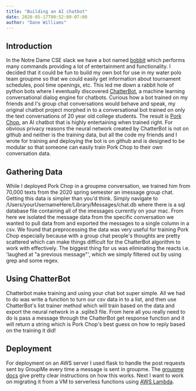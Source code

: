 ```yaml
---
title: "Building an AI chatbot"
date: 2020-05-17T00:52:09-07:00
author: "Dane Williams"
---
```


## Introduction

In the Notre Dame CSE slack we have a bot named [bobbit](https://github.com/pbui/bobbit) which performs many commands providing a lot of entertainment and functionality.
I decided that it could be fun to build my own bot for use in my water polo team groupme so that we could easily get information about tournament schedules, pool time openings, etc.
This led me down a rabbit hole of python bots where I eventually discovered [ChatterBot](https://github.com/gunthercox/ChatterBot), a machine learning conversational dialog engine for chatbots. 
Curious how a bot trained on my friends and I's group chat conversations would behave and speak, my original chatbot project morphed in to a conversational bot trained on only the text conversations of 20 year old college students. 
The result is [Pork Chop](https://github.com/danerwilliams/pork-chop), an AI chatbot that is highly entertaining when trained right. 
For obvious privacy reasons the neural network created by ChatterBot is not on github and neither is the training data, but all the code my friends and I wrote for training and deploying the bot is on github and is designed to be modular so that someone can easily train Pork Chop to their own conversation data. 

## Gathering Data

While I deployed Pork Chop in a groupme conversation, we trained him from 70,000 texts from the 2020 spring semester an imessage group chat. 
Getting this data is simpler than you'd think. 
Simply navigate to /Users/yourUsernameHere/Library/Messages/chat.db where there is a sql database file containing all of the imessages currently on your mac. 
From here we isolated the message data from the specific conversation we wanted to pull data from and exported the messages to a single column in a csv. 
We found that preprocessing the data was very useful for training Pork Chop especially because with a group chat people's thoughts are pretty scattered which can make things difficult for the ChatterBot algorithm to work with effectively. 
The biggest thing for us was eliminating the reacts i.e. 'laughed at "a previous message"', which we simply filtered out by using grep and some regex. 

## Using ChatterBot

Chatterbot make training and using your chat bot super simple. 
All we had to do was write a function to turn our csv data in to a list, and then use ChatterBot's list trainer method which will train based on the data and export the neural network in a .sqlite3 file. 
From here all you really need to do is pass a message through the ChatterBot get response function and it will return a string which is Pork Chop's best guess on how to reply based on the training it did!

## Deployment

For deployment on an AWS server I used flask to handle the post requests sent by GroupMe every time a message is sent in groupme. The [groupme docs](https://dev.groupme.com/tutorials/bots) give pretty clear instructions on how this works. Next I want to work on migrating it from a VM to serverless functions using [AWS Lambda](https://aws.amazon.com/lambda/). 
